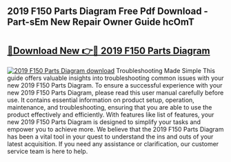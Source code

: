 ## 2019 F150 Parts Diagram Free Pdf Download - Part-sEm New Repair Owner Guide hcOmT

# <h2><a href="http://dfu8737.blite.top/?on=2019+F150+Parts+Diagram">🔗Download New 👉🔴 2019 F150 Parts Diagram</a></h2>

[![2019 F150 Parts Diagram download](https://i.imgur.com/lujVjoI.png)](http://dfu8737.blite.top/?on=2019+F150+Parts+Diagram)
Troubleshooting Made Simple This guide offers valuable insights into troubleshooting common issues with your new 2019 F150 Parts Diagram. To ensure a successful experience with your new 2019 F150 Parts Diagram, please read this user manual carefully before use. It contains essential information on product setup, operation, maintenance, and troubleshooting, ensuring that you are able to use the product effectively and efficiently. With features like list of features, your new 2019 F150 Parts Diagram is designed to simplify your tasks and empower you to achieve more. We believe that the 2019 F150 Parts Diagram has been a vital tool in your quest to understand the ins and outs of your latest acquisition. If you need any assistance or clarification, our customer service team is here to help.
